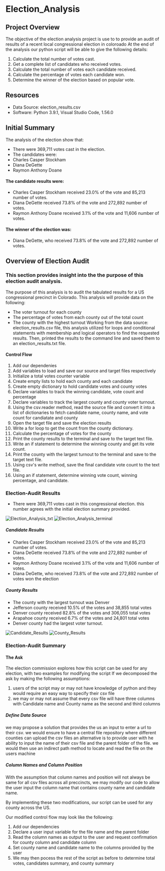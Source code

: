 # Election_Analysis
## Project Overview
The objective of the election analysis project is use to to provide an audit of results of a recent local congressional election in coloroado
At the end of the analysis our python script will be able to give the following details:

1. Calculate the total number of votes cast.
2. Get a complete list of candidates who received votes.
3. Calculate the total number of votes each candidate received.
4. Calculate the percentage of votes each candidate won.
5. Determine the winner of the election based on popular vote.

## Resources
- Data Source: election_results.csv
- Software: Python 3.9.1, Visual Studio Code, 1.56.0

## Initial Summary
The analysis of the election show that:
- There were 369,711 votes cast in the election.
- The candidates were:
- Charles Casper Stockham
- Diana DeGette
- Raymon Anthony Doane
#### The candidate results were:
- Charles Casper Stockham received 23.0% of the vote and 85,213 number of votes.
- Diana DeGette received 73.8% of the vote and 272,892 number of votes.
- Raymon Anthony Doane received 3.1% of the vote and 11,606 number of votes.
#### The winner of the election was:
- Diana DeGette, who received 73.8% of the vote and 272,892 number of votes.

## Overview of Election Audit
### This section provides insight into the the purpose of this election audit analysis.
The purpose of this analysis is to audit the tabulated results for a US congressional precinct in Colorado. This analysis will provide data on the following:
  - The voter turnout for each county
  - The percentage of votes from each county out of the total count
  - The county with the highest turnout
Working from the data source: election_results.csv file, this analysis utilized for loops and conditional statements with membership and logical operators to find the requested results. Then, printed the results to the command line and saved them to an election_results.txt file.

#### Control Flow
1. Add our dependenies
2. Add variables to load and save our source and target files respectively
3. Initialize a total votes counter variable
4. Create empty lists to hold each county and each candidate
5. Create empty dictionary to hold candidate votes and county votes
6. Declare variables to track the winning candidate, vote count and percentage
7. Declare variables to track the largest county and county voter turnout.
8. Using the csv.reader method, read the source file and convert it into a list of dictionaries to fetch candidate name, county name, and vote count for candiatate and county
9. Open the target file and save the election results
10. Write a for loop to get the count from the county dictionary.
11. Calculate the percentage of votes for the county
12. Print the county results to the terminal and save to the target text file.
13. Write an if statement to determine the winning county and get its vote count.
14. Print the county with the largest turnout to the terminal and save to the target text file.
15. Using csv's write method, save the final candidate vote count to the text file.
16. Using an if statement, determine winning vote count, winning percentage, and candidate.

### Election-Audit Results
  - There were 369,711 votes cast in this congressional election. this number agrees with the initial election summary provided.

![Election_Analysis_txt](https://user-images.githubusercontent.com/67847583/117768286-cda34580-b1f7-11eb-8f2d-70a60c1e7271.png)
![Election_Analysis_terminal](https://user-images.githubusercontent.com/67847583/117862835-b8aace80-b258-11eb-9a92-d9d660186a9e.png)



##### Candidate Results
  - Charles Casper Stockham received 23.0% of the vote and 85,213 number of votes.
  - Diana DeGette received 73.8% of the vote and 272,892 number of votes.
  - Raymon Anthony Doane received 3.1% of the vote and 11,606 number of votes.
  - Diana DeGette, who received 73.8% of the vote and 272,892 number of votes won the election

##### County Results
  - The county with the largest turnout was Denver
  - Jefferson county received 10.5% of the votes and 38,855 total votes
  - Denver county received 82.8% of the votes and 306,055 total votes
  - Arapahoe county received 6.7% of the votes and 24,801 total votes
  - Denver county had the largest voter turnout.

![Candidate_Results](https://user-images.githubusercontent.com/67847583/117766880-d72bae00-b1f5-11eb-9442-ef5951aa8334.png)
![County_Results](https://user-images.githubusercontent.com/67847583/117766895-ddba2580-b1f5-11eb-928d-9a28ab181b5b.png)





### Election-Audit Summary
#### The Ask
The election commission explores how this script can be used for any election, with two examples for modifying the script
If we decomposed the ask by making the following assumptions:
1. users of the script may or may not have knowledge of python and they would require an easy way to specify their csv file
2. we may or may not assume that every csv file will have three columns with Candidate name and County name as the second and third columns

##### Define Data Source
we may propose a solution that provides the us an input to enter a url to their csv. we would ensure to have a central file repository where different counties can upload the csv files
an alternative is to provide user with he ability to input the name of their csv file and the parent folder of the file. we would then use an indirect path method to locate and read the file on the users machine

##### Column Names and Column Position
With the assumption that column names and position will not always be same for all csv files across all preccincts, we may modify our code to allow the user input the column name that contains county name and candidate name.

By implementing these two modifications, our script can be used for any county across the US.

Our modified control flow may look like the following:
1. Add our dependencies
2. Declare a user input variable for the file name and the parent folder
3. Read the column names as output to the user and request confirmation for county column and candidate column
4. Set county name and candidate name to the columns provided by the user
5. We may then pocess the rest of the script as before to determine total votes, candidates summary, and county summary
